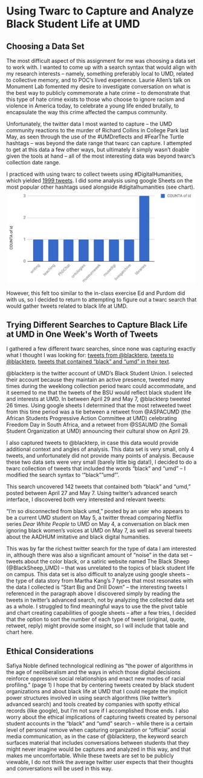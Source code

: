 # Using Twarc to Capture and Analyze Black Student Life at UMD

## Choosing a Data Set
The most difficult aspect of this assignment for me was choosing a data set to work with. I wanted to come up with a search syntax that would align with my research interests – namely, something preferably local to UMD, related to collective memory, and to POC’s lived experience. Laurie Allen’s talk on Monument Lab fomented my desire to investigate conversation on what is the best way to publicly commemorate a hate crime – to demonstrate that this type of hate crime exists to those who choose to ignore racism and violence in America today, to celebrate a young life ended brutally, to encapsulate the way this crime affected the campus community.

Unfortunately, the twitter data I most wanted to capture – the UMD community reactions to the murder of Richard Collins in College Park last May, as seen through the use of the #UMDreflects and #FearThe Turtle hashtags – was beyond the date range that twarc can capture. I attempted to get at this data a few other ways, but ultimately it simply wasn’t doable given the tools at hand – all of the most interesting data was beyond twarc’s collection date range.

I practiced with using twarc to collect tweets using #DigitalHumanities, which yielded [1999 tweets](https://github.com/caitcl/datastory/blob/master/data/hashdhtweets.csv). I did some analysis using google Sheets on the most popular other hashtags used alongside #digitalhumanities (see chart).
![chart](https://github.com/caitcl/datastory/blob/master/images/hashdhhashtagchart.png)

However, this felt too similar to the in-class exercise Ed and Purdom did with us, so I decided to return to attempting to figure out a twarc search that would gather tweets related to black life at UMD.

## Trying Different Searches to Capture Black Life at UMD in One Week's Worth of Tweets
I gathered a few different twarc searches, since none was capturing exactly what I thought I was looking for: [tweets from @blackterp](https://github.com/caitcl/datastory/blob/master/data/tweetsfromblackterp.csv), [tweets to @blackterp](https://github.com/caitcl/datastory/blob/master/data/tweetstoblackterp.csv), [tweets that contained “black” and “umd” in their text](https://github.com/caitcl/datastory/blob/master/data/blackumdtweets.csv).

@blackterp is the twitter account of UMD’s Black Student Union. I selected their account because they maintain an active presence, tweeted many times during the weeklong collection period twarc could accommodate, and it seemed to me that the tweets of the BSU would reflect black student life and interests at UMD. In between April 29 and May 7, @blackterp tweeted 26 times. Using google sheets I determined that the most retweeted tweet from this time period was a tie between a retweet from @ASPACUMD (the African Students Progressive Action Committee at UMD) celebrating Freedom Day in South Africa, and a retweet from @SSAUMD (the Somali Student Organization at UMD) announcing their cultural show on April 29.

I also captured tweets to @blackterp, in case this data would provide additional context and angles of analysis. This data set is very small, only 4 tweets, and unfortunately did not provide many points of analysis. Because these two data sets were very small (barely little big data!), I decided to do a twarc collection of tweets that included the words “black” and “umd” – I modified the search syntax to ‘”black””umd”’. 

This search uncovered 142 tweets that contained both “black” and “umd,” posted between April 27 and May 7. Using twitter’s advanced search interface, I discovered both very interested and relevant tweets:
 
“I’m so disconnected from black umd,” posted by an user who appears to be a current UMD student on May 5, a twitter thread comparing Netflix series *Dear White People* to UMD on May 4, a conversation on black men ignoring black women’s voices at UMD on May 7, as well as several tweets about the AADHUM imitative and black digital humanities. 

This was by far the richest twitter search for the type of data I am interested in, although there was also a significant amount of “noise” in the data set – tweets about the color black, or a satiric website named The Black Sheep (@BlackSheep_UMD) – that was unrelated to the topics of black student life on campus. This data set is also difficult to analyze using google sheets – the type of data story from Martha Kang’s 7 types that most resonates with the data I collected is “Start Big and Drill Down” – the interesting tweets I referenced in the paragraph above I discovered simply by reading the tweets in twitter’s advanced search, not by analyzing the collected data set as a whole. I struggled to find meaningful ways to use the the pivot table and chart creating capabilities of google sheets – after a few tries, I decided that the option to sort the number of each type of tweet (original, quote, retweet, reply) might provide some insight, so I will include that table and chart here.

## Ethical Considerations
Safiya Noble defined technological redlining as “the power of algorithms in the age of neoliberalism and the ways in which those digital decisions reinforce oppressive social relationships and enact new modes of racial profiling.” (page 1) I hope that by centering tweets created by black student organizations and about black life at UMD that I could negate the implicit power structures involved in using search algorithms (like twitter’s advanced search) and tools created by companies with spotty ethical records (like google), but I’m not sure if I accomplished those ends. I also worry about the ethical implications of capturing tweets created by personal student accounts in the “black” and “umd” search – while there is a certain level of personal remove when capturing organization or “official” social media communication, as in the case of @blackterp, the keyword search surfaces material that includes conversations between students that they might never imagine would be captures and analyzed in this way, and that makes me uncomfortable. While these tweets are set to be publicly viewable, I do not think the average twitter user expects that their thoughts and conversations will be used in this way. 
